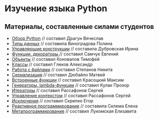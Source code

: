 # Изучение языка Python

## Материалы, составленные силами студентов

- [Обзор Python](student-made/%D0%9E%D0%B1%D0%B7%D0%BE%D1%80%20Python.ipynb) // составил Драгун Вячеслав
- [Типы данных](student-made/%D0%A2%D0%B8%D0%BF%D1%8B%20%D0%B4%D0%B0%D0%BD%D0%BD%D1%8B%D1%85.ipynb) // составила Виноградова Полина
- [Управляющие конструкции](student-made/%D0%A3%D0%BF%D1%80%D0%B0%D0%B2%D0%BB%D1%8F%D1%8E%D1%89%D0%B8%D0%B5%20%D0%BA%D0%BE%D0%BD%D1%81%D1%82%D1%80%D1%83%D0%BA%D1%86%D0%B8%D0%B8.ipynb) // составила Дубровская Ирина
- [Функции, декораторы ](student-made/%D0%A4%D1%83%D0%BD%D0%BA%D1%86%D0%B8%D0%B8%2C%20%D0%B4%D0%B5%D0%BA%D0%BE%D1%80%D0%B0%D1%82%D0%BE%D1%80%D1%8B.ipynb) // составил Самчук Евгений
- [Объекты](student-made/%D0%9E%D0%B1%D1%8A%D0%B5%D0%BA%D1%82%D1%8B.ipynb) // составил Коновалов Тимофей
- [Классы](student-made/) // составил Глеков Александр
- [Работа с файлами](student-made/%D0%A0%D0%B0%D0%B1%D0%BE%D1%82%D0%B0%20%D1%81%20%D1%84%D0%B0%D0%B9%D0%BB%D0%B0%D0%BC%D0%B8.ipynb) // составил Степанов Никита
- [Сериализация](student-made/%D0%A1%D0%B5%D1%80%D0%B8%D0%B0%D0%BB%D0%B8%D0%B7%D0%B0%D1%86%D0%B8%D1%8F.ipynb) // составил Дюбайло Матвей
- [Встроенные функции](student-made/%D0%92%D1%81%D1%82%D1%80%D0%BE%D0%B5%D0%BD%D0%BD%D1%8B%D0%B5%20%D1%84%D1%83%D0%BD%D0%BA%D1%86%D0%B8%D0%B8.ipynb) // составил Красоцкий Максим
- [Генераторы, lambda-функции](student-made/%D0%93%D0%B5%D0%BD%D0%B5%D1%80%D0%B0%D1%82%D0%BE%D1%80%D1%8B%2C%20lambda-%D1%84%D1%83%D0%BD%D0%BA%D1%86%D0%B8%D0%B8.ipynb) // составил Кулак Прохор
- [Итераторы](student-made/%D0%98%D1%82%D0%B5%D1%80%D0%B0%D1%82%D0%BE%D1%80%D1%8B.ipynb) // составил Рассафонов Сергей
- [Управление контекстом](student-made/%D0%A3%D0%BF%D1%80%D0%B0%D0%B2%D0%BB%D0%B5%D0%BD%D0%B8%D0%B5%20%D0%BA%D0%BE%D0%BD%D1%82%D0%B5%D0%BA%D1%81%D1%82%D0%BE%D0%BC.ipynb) // составил Рассафонов Сергей
- [Исключения](student-made/%D0%98%D1%81%D0%BA%D0%BB%D1%8E%D1%87%D0%B5%D0%BD%D0%B8%D1%8F.ipynb) // составил Скрипко Егор
- [Реактивное программирование](student-made/%D0%A0%D0%B5%D0%B0%D0%BA%D1%82%D0%B8%D0%B2%D0%BD%D0%BE%D0%B5%20%D0%BF%D1%80%D0%BE%D0%B3%D1%80%D0%B0%D0%BC%D0%BC%D0%B8%D1%80%D0%BE%D0%B2%D0%B0%D0%BD%D0%B8%D0%B5.ipynb) // составила Склема Елена
- [Метапрограммирование](student-made/%D0%9C%D0%B5%D1%82%D0%B0%D0%BF%D1%80%D0%BE%D0%B3%D1%80%D0%B0%D0%BC%D0%BC%D0%B8%D1%80%D0%BE%D0%B2%D0%B0%D0%BD%D0%B8%D0%B5.ipynb) // составил Лукомская Елизавета
